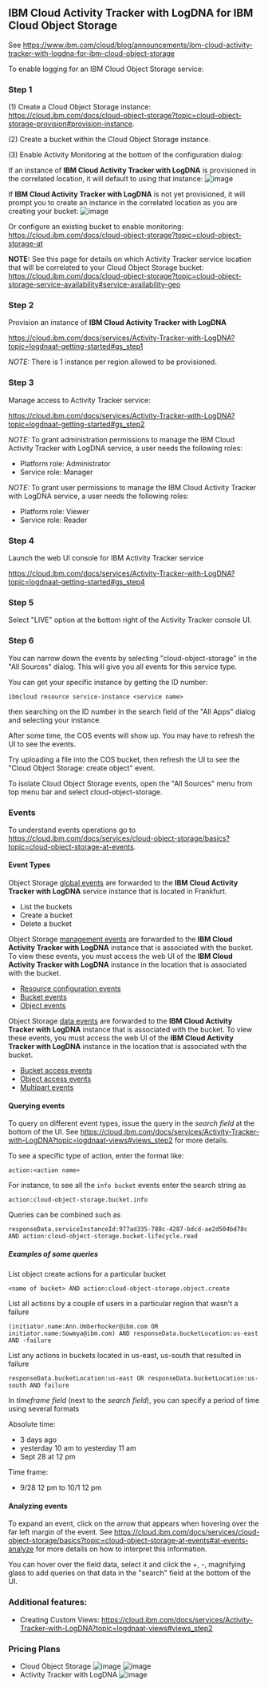 ## IBM Cloud Activity Tracker with LogDNA for IBM Cloud Object Storage
See https://www.ibm.com/cloud/blog/announcements/ibm-cloud-activity-tracker-with-logdna-for-ibm-cloud-object-storage

To enable logging for an IBM Cloud Object Storage service:

### Step 1
(1) Create a Cloud Object Storage instance: 
https://cloud.ibm.com/docs/cloud-object-storage?topic=cloud-object-storage-provision#provision-instance.

(2) Create a bucket within the Cloud Object Storage instance.

(3) Enable Activity Monitoring at the bottom of the configuration dialog:

If an instance of **IBM Cloud Activity Tracker with LogDNA** is provisioned in the correlated location, it will default to using that instance:
![image](https://media.github.ibm.com/user/158291/files/0fc02c00-deda-11e9-8f04-f182b0ba2c72) 

If **IBM Cloud Activity Tracker with LogDNA** is not yet provisioned, it will prompt you to create an instance in the correlated location as you are creating your bucket:
![image](https://media.github.ibm.com/user/158291/files/5d15c980-dfbe-11e9-8979-8cff1067244b)

Or configure an existing bucket to enable monitoring:
https://cloud.ibm.com/docs/cloud-object-storage?topic=cloud-object-storage-at

**NOTE:** See this page for details on which Activity Tracker service location that will be correlated to your Cloud Object Storage bucket:
https://cloud.ibm.com/docs/cloud-object-storage?topic=cloud-object-storage-service-availability#service-availability-geo

### Step 2
Provision an instance of **IBM Cloud Activity Tracker with LogDNA**

https://cloud.ibm.com/docs/services/Activity-Tracker-with-LogDNA?topic=logdnaat-getting-started#gs_step1

*NOTE:* There is 1 instance per region allowed to be provisioned.

### Step 3
Manage access to Activity Tracker service:

https://cloud.ibm.com/docs/services/Activity-Tracker-with-LogDNA?topic=logdnaat-getting-started#gs_step2

*NOTE:* To grant administration permissions to manage the IBM Cloud Activity Tracker with LogDNA service, a user needs the following roles:

- Platform role: Administrator
- Service role: Manager

*NOTE:* To grant user permissions to manage the IBM Cloud Activity Tracker with LogDNA service, a user needs the following roles:

- Platform role: Viewer
- Service role: Reader

### Step 4
Launch the web UI console for IBM Activity Tracker service

https://cloud.ibm.com/docs/services/Activity-Tracker-with-LogDNA?topic=logdnaat-getting-started#gs_step4

### Step 5
Select "LIVE" option at the bottom right of the Activity Tracker console UI.

### Step 6
You can narrow down the events by selecting "cloud-object-storage" in the "All Sources" dialog. This will give you all events for this service type.

You can get your specific instance by getting the ID number:
```
ibmcloud resource service-instance <service name>
```
then searching on the ID number in the search field of the "All Apps" dialog and selecting your instance.

After some time, the COS events will show up.  You may have to refresh the UI to see the events. 

Try uploading a file into the COS bucket, then refresh the UI to see the "Cloud Object Storage: create object" event.

To isolate Cloud Object Storage events, open the "All Sources" menu from top menu bar and select cloud-object-storage.
### Events
To understand events operations go to https://cloud.ibm.com/docs/services/cloud-object-storage/basics?topic=cloud-object-storage-at-events.

#### Event Types
Object Storage [global events](https://cloud.ibm.com/docs/services/cloud-object-storage/basics?topic=cloud-object-storage-at-events#at-actions-global) are forwarded to the **IBM Cloud Activity Tracker with LogDNA** service instance that is located in Frankfurt.
- List the buckets
- Create a bucket
- Delete a bucket

Object Storage [management events](https://cloud.ibm.com/docs/services/cloud-object-storage/basics?topic=cloud-object-storage-at-events#at-actions-mngt) are forwarded to the **IBM Cloud Activity Tracker with LogDNA** instance that is associated with the bucket. To view these events, you must access the web UI of the **IBM Cloud Activity Tracker with LogDNA**  instance in the location that is associated with the bucket.
- [Resource configuration events](https://cloud.ibm.com/docs/services/cloud-object-storage/basics?topic=cloud-object-storage-at-events#at-actions-mngt-1)
- [Bucket events](https://cloud.ibm.com/docs/services/cloud-object-storage/basics?topic=cloud-object-storage-at-events#at-actions-mngt-2)
- [Object events](https://cloud.ibm.com/docs/services/cloud-object-storage/basics?topic=cloud-object-storage-at-events#at-actions-mngt-3)

Object Storage [data events](https://cloud.ibm.com/docs/services/cloud-object-storage/basics?topic=cloud-object-storage-at-events#at-actions-data) are forwarded to the **IBM Cloud Activity Tracker with LogDNA** instance that is associated with the bucket. To view these events, you must access the web UI of the **IBM Cloud Activity Tracker with LogDNA** instance in the location that is associated with the bucket.
- [Bucket access events](https://cloud.ibm.com/docs/services/cloud-object-storage/basics?topic=cloud-object-storage-at-events#at-actions-data-1)
- [Object access events](https://cloud.ibm.com/docs/services/cloud-object-storage/basics?topic=cloud-object-storage-at-events#at-actions-data-2)
- [Multipart events](https://cloud.ibm.com/docs/services/cloud-object-storage/basics?topic=cloud-object-storage-at-events#at-actions-data-3)

#### Querying events
To query on different event types, issue the query in the *search field* at the bottom of the UI. See https://cloud.ibm.com/docs/services/Activity-Tracker-with-LogDNA?topic=logdnaat-views#views_step2 for more details.

To see a specific type of action, enter the format like:
```
action:<action name>
```
For instance, to see all the `info bucket` events enter the search string as
```
action:cloud-object-storage.bucket.info
```
Queries can be combined such as
```
responseData.serviceInstanceId:977ad335-788c-4287-bdcd-ae2d504bd78c AND action:cloud-object-storage.bucket-lifecycle.read
```
##### Examples of some queries

List object create actions for a particular bucket
```
<name of bucket> AND action:cloud-object-storage.object.create 
```

List all actions by a couple of users in a particular region that wasn't a failure
```
(initiator.name:Ann.Umberhocker@ibm.com OR initiator.name:Sowmya@ibm.com) AND responseData.bucketLocation:us-east AND -failure 
```
List any actions in buckets located in us-east, us-south that resulted in failure
```
responseData.bucketLocation:us-east OR responseData.bucketLocation:us-south AND failure 
```
In *timeframe field* (next to the *search field*), you can specify a period of time using several formats

Absolute time: 
- 3 days ago
- yesterday 10 am to yesterday 11 am
- Sept 28 at 12 pm

Time frame:
- 9/28 12 pm to 10/1 12 pm

#### Analyzing events
To expand an event, click on the arrow that appears when hovering over the far left margin of the event.  See https://cloud.ibm.com/docs/services/cloud-object-storage/basics?topic=cloud-object-storage-at-events#at-events-analyze for more details on how to interpret this information. 

You can hover over the field data, select it and click the +, -, magnifying glass to add queries on that data in the "search" field at the bottom of the UI. 

### Additional features:
- Creating Custom Views:
https://cloud.ibm.com/docs/services/Activity-Tracker-with-LogDNA?topic=logdnaat-views#views_step2

### Pricing Plans
- Cloud Object Storage
![image](https://media.github.ibm.com/user/158291/files/b1984680-dee3-11e9-9124-031fbeb9c643)
![image](https://media.github.ibm.com/user/158291/files/3f276680-dee3-11e9-986e-dcbfdbe21459)
- Activity Tracker with LogDNA
![image](https://media.github.ibm.com/user/158291/files/7dbd2100-dee3-11e9-812e-e40f5d118d5a)
